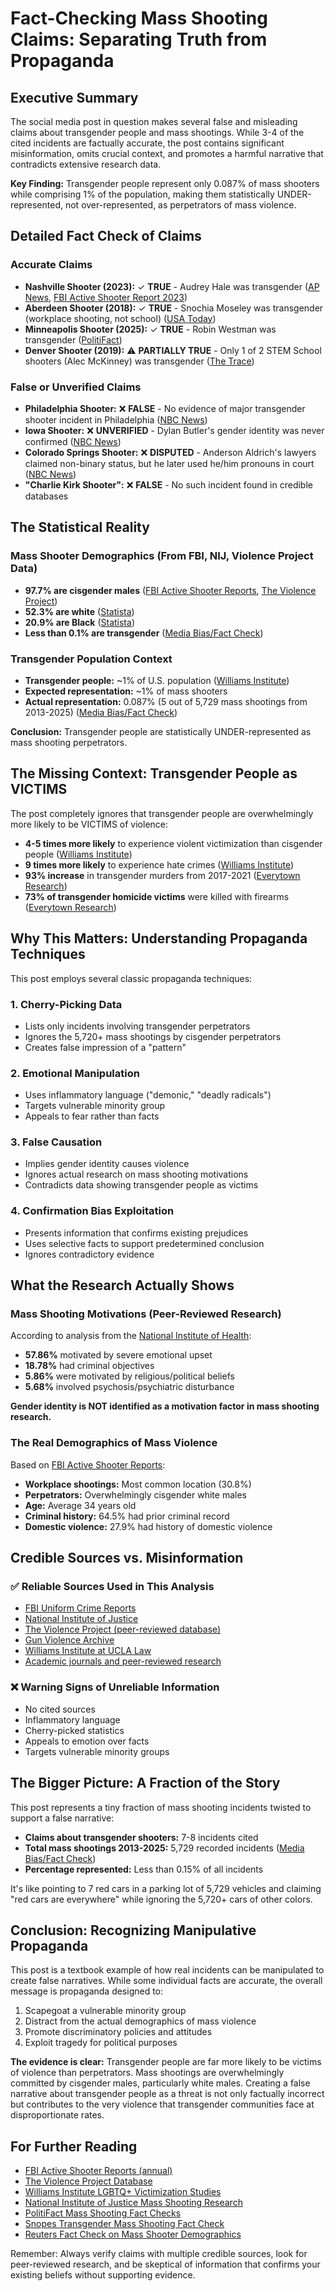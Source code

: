 # Fact-Checking Mass Shooting Claims: Separating Truth from Propaganda

## Executive Summary

The social media post in question makes several false and misleading claims about transgender people and mass shootings. While 3-4 of the cited incidents are factually accurate, the post contains significant misinformation, omits crucial context, and promotes a harmful narrative that contradicts extensive research data.

**Key Finding:** Transgender people represent only 0.087% of mass shooters while comprising 1% of the population, making them statistically UNDER-represented, not over-represented, as perpetrators of mass violence.

## Detailed Fact Check of Claims

### Accurate Claims
- **Nashville Shooter (2023):** ✓ **TRUE** - Audrey Hale was transgender ([AP News](https://apnews.com/article/fact-check-transgender-nashville-shooting-misinformation-cd62492d066d41e820c138256570978c), [FBI Active Shooter Report 2023](https://www.fbi.gov/file-repository/2023-active-shooter-report-062124.pdf))
- **Aberdeen Shooter (2018):** ✓ **TRUE** - Snochia Moseley was transgender (workplace shooting, not school) ([USA Today](https://www.usatoday.com/story/news/nation/2025/08/29/shooting-minnesota-school-transgender-online-untruths/85876291007/))
- **Minneapolis Shooter (2025):** ✓ **TRUE** - Robin Westman was transgender ([PolitiFact](https://www.politifact.com/article/2025/sep/09/trans-people-mass-shootings-gun-violence/))
- **Denver Shooter (2019):** ⚠️ **PARTIALLY TRUE** - Only 1 of 2 STEM School shooters (Alec McKinney) was transgender ([The Trace](https://www.thetrace.org/2025/07/mass-shootings-trans-misinformation/))

### False or Unverified Claims
- **Philadelphia Shooter:** ❌ **FALSE** - No evidence of major transgender shooter incident in Philadelphia ([NBC News](https://www.nbcnews.com/tech/internet/madison-school-shooting-shooter-natalie-samantha-rupnow-female-trans-rcna184584))
- **Iowa Shooter:** ❌ **UNVERIFIED** - Dylan Butler's gender identity was never confirmed ([NBC News](https://www.nbcnews.com/nbc-out/out-news/trans-womans-photo-used-spread-baseless-online-theory-texas-shooter-rcna30511))
- **Colorado Springs Shooter:** ❌ **DISPUTED** - Anderson Aldrich's lawyers claimed non-binary status, but he later used he/him pronouns in court ([NBC News](https://www.nbcnews.com/tech/internet/madison-school-shooting-shooter-natalie-samantha-rupnow-female-trans-rcna184584))
- **"Charlie Kirk Shooter":** ❌ **FALSE** - No such incident found in credible databases

## The Statistical Reality

### Mass Shooter Demographics (From FBI, NIJ, Violence Project Data)
- **97.7% are cisgender males** ([FBI Active Shooter Reports](https://www.fbi.gov/file-repository/2023-active-shooter-report-062124.pdf), [The Violence Project](https://www.theviolenceproject.org/data-on-social-media/gender-of-perpetrator-from-1966-2021/))
- **52.3% are white** ([Statista](https://www.statista.com/statistics/476456/mass-shootings-in-the-us-by-shooter-s-race/))
- **20.9% are Black** ([Statista](https://www.statista.com/statistics/476456/mass-shootings-in-the-us-by-shooter-s-race/))
- **Less than 0.1% are transgender** ([Media Bias/Fact Check](https://mediabiasfactcheck.com/2025/08/29/fact-vs-fiction-did-transgender-people-commit-a-disproportionate-share-of-mass-shootings-2015-2025/))

### Transgender Population Context
- **Transgender people:** ~1% of U.S. population ([Williams Institute](https://williamsinstitute.law.ucla.edu/press/ncvs-trans-press-release/))
- **Expected representation:** ~1% of mass shooters
- **Actual representation:** 0.087% (5 out of 5,729 mass shootings from 2013-2025) ([Media Bias/Fact Check](https://mediabiasfactcheck.com/2025/08/29/fact-vs-fiction-did-transgender-people-commit-a-disproportionate-share-of-mass-shootings-2015-2025/))

**Conclusion:** Transgender people are statistically UNDER-represented as mass shooting perpetrators.

## The Missing Context: Transgender People as VICTIMS

The post completely ignores that transgender people are overwhelmingly more likely to be VICTIMS of violence:

- **4-5 times more likely** to experience violent victimization than cisgender people ([Williams Institute](https://williamsinstitute.law.ucla.edu/press/ncvs-trans-press-release/))
- **9 times more likely** to experience hate crimes ([Williams Institute](https://williamsinstitute.law.ucla.edu/press/lgbt-volent-crime-press-release/))
- **93% increase** in transgender murders from 2017-2021 ([Everytown Research](https://everytownresearch.org/report/how-guns-fuel-violence-against-transgender-people-in-america/))
- **73% of transgender homicide victims** were killed with firearms ([Everytown Research](https://everytownresearch.org/report/how-guns-fuel-violence-against-transgender-people-in-america/))

## Why This Matters: Understanding Propaganda Techniques

This post employs several classic propaganda techniques:

### 1. Cherry-Picking Data
- Lists only incidents involving transgender perpetrators
- Ignores the 5,720+ mass shootings by cisgender perpetrators
- Creates false impression of a "pattern"

### 2. Emotional Manipulation
- Uses inflammatory language ("demonic," "deadly radicals")
- Targets vulnerable minority group
- Appeals to fear rather than facts

### 3. False Causation
- Implies gender identity causes violence
- Ignores actual research on mass shooting motivations
- Contradicts data showing transgender people as victims

### 4. Confirmation Bias Exploitation
- Presents information that confirms existing prejudices
- Uses selective facts to support predetermined conclusion
- Ignores contradictory evidence

## What the Research Actually Shows

### Mass Shooting Motivations (Peer-Reviewed Research)
According to analysis from the [National Institute of Health](https://pmc.ncbi.nlm.nih.gov/articles/PMC10435045/):
- **57.86%** motivated by severe emotional upset
- **18.78%** had criminal objectives  
- **5.86%** were motivated by religious/political beliefs
- **5.68%** involved psychosis/psychiatric disturbance

**Gender identity is NOT identified as a motivation factor in mass shooting research.**

### The Real Demographics of Mass Violence
Based on [FBI Active Shooter Reports](https://www.fbi.gov/file-repository/2023-active-shooter-report-062124.pdf):
- **Workplace shootings:** Most common location (30.8%)
- **Perpetrators:** Overwhelmingly cisgender white males
- **Age:** Average 34 years old
- **Criminal history:** 64.5% had prior criminal record
- **Domestic violence:** 27.9% had history of domestic violence

## Credible Sources vs. Misinformation

### ✅ Reliable Sources Used in This Analysis
- [FBI Uniform Crime Reports](https://www.fbi.gov/file-repository/2023-active-shooter-report-062124.pdf)
- [National Institute of Justice](https://nij.ojp.gov/topics/articles/public-mass-shootings-database-amasses-details-half-century-us-mass-shootings)
- [The Violence Project (peer-reviewed database)](https://www.theviolenceproject.org/data-on-social-media/gender-of-perpetrator-from-1966-2021/)
- [Gun Violence Archive](https://mediabiasfactcheck.com/2025/08/29/fact-vs-fiction-did-transgender-people-commit-a-disproportionate-share-of-mass-shootings-2015-2025/)
- [Williams Institute at UCLA Law](https://williamsinstitute.law.ucla.edu/press/ncvs-trans-press-release/)
- [Academic journals and peer-reviewed research](https://pmc.ncbi.nlm.nih.gov/articles/PMC10435045/)

### ❌ Warning Signs of Unreliable Information
- No cited sources
- Inflammatory language
- Cherry-picked statistics
- Appeals to emotion over facts
- Targets vulnerable minority groups

## The Bigger Picture: A Fraction of the Story

This post represents a tiny fraction of mass shooting incidents twisted to support a false narrative:

- **Claims about transgender shooters:** 7-8 incidents cited
- **Total mass shootings 2013-2025:** 5,729 recorded incidents ([Media Bias/Fact Check](https://mediabiasfactcheck.com/2025/08/29/fact-vs-fiction-did-transgender-people-commit-a-disproportionate-share-of-mass-shootings-2015-2025/))
- **Percentage represented:** Less than 0.15% of all incidents

It's like pointing to 7 red cars in a parking lot of 5,729 vehicles and claiming "red cars are everywhere" while ignoring the 5,720+ cars of other colors.

## Conclusion: Recognizing Manipulative Propaganda

This post is a textbook example of how real incidents can be manipulated to create false narratives. While some individual facts are accurate, the overall message is propaganda designed to:

1. Scapegoat a vulnerable minority group
2. Distract from the actual demographics of mass violence
3. Promote discriminatory policies and attitudes
4. Exploit tragedy for political purposes

**The evidence is clear:** Transgender people are far more likely to be victims of violence than perpetrators. Mass shootings are overwhelmingly committed by cisgender males, particularly white males. Creating a false narrative about transgender people as a threat is not only factually incorrect but contributes to the very violence that transgender communities face at disproportionate rates.

## For Further Reading

- [FBI Active Shooter Reports (annual)](https://www.fbi.gov/file-repository/2023-active-shooter-report-062124.pdf)
- [The Violence Project Database](https://www.theviolenceproject.org/data-on-social-media/gender-of-perpetrator-from-1966-2021/)
- [Williams Institute LGBTQ+ Victimization Studies](https://williamsinstitute.law.ucla.edu/press/ncvs-trans-press-release/)
- [National Institute of Justice Mass Shooting Research](https://nij.ojp.gov/topics/articles/public-mass-shootings-database-amasses-details-half-century-us-mass-shootings)
- [PolitiFact Mass Shooting Fact Checks](https://www.politifact.com/article/2025/sep/09/trans-people-mass-shootings-gun-violence/)
- [Snopes Transgender Mass Shooting Fact Check](https://www.snopes.com/fact-check/transgender-mass-shootings/)
- [Reuters Fact Check on Mass Shooter Demographics](https://www.reuters.com/article/fact-check/majority-of-us-mass-shooters-are-cis-men-not-transgender-or-non-binary-people-idUSL1N363273/)

Remember: Always verify claims with multiple credible sources, look for peer-reviewed research, and be skeptical of information that confirms your existing beliefs without supporting evidence.